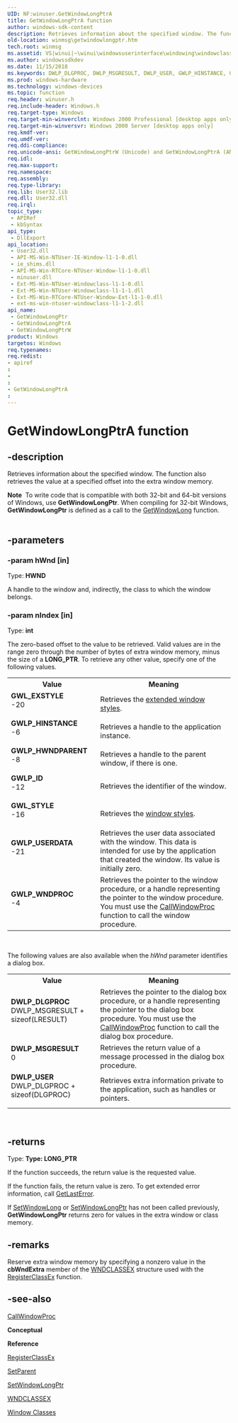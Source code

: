 ```yaml
---
UID: NF:winuser.GetWindowLongPtrA
title: GetWindowLongPtrA function
author: windows-sdk-content
description: Retrieves information about the specified window. The function also retrieves the value at a specified offset into the extra window memory.
old-location: winmsg\getwindowlongptr.htm
tech.root: winmsg
ms.assetid: VS|winui|~\winui\windowsuserinterface\windowing\windowclasses\windowclassreference\windowclassfunctions\getwindowlongptr.htm
ms.author: windowssdkdev
ms.date: 11/15/2018
ms.keywords: DWLP_DLGPROC, DWLP_MSGRESULT, DWLP_USER, GWLP_HINSTANCE, GWLP_HWNDPARENT, GWLP_ID, GWLP_USERDATA, GWLP_WNDPROC, GWL_EXSTYLE, GWL_STYLE, GetWindowLongPtr, GetWindowLongPtr function [Windows and Messages], GetWindowLongPtrA, GetWindowLongPtrW, _win32_GetWindowLongPtr, _win32_getwindowlongptr_cpp, winmsg.getwindowlongptr, winui._win32_getwindowlongptr, winuser/GetWindowLongPtr, winuser/GetWindowLongPtrA, winuser/GetWindowLongPtrW
ms.prod: windows-hardware
ms.technology: windows-devices
ms.topic: function
req.header: winuser.h
req.include-header: Windows.h
req.target-type: Windows
req.target-min-winverclnt: Windows 2000 Professional [desktop apps only]
req.target-min-winversvr: Windows 2000 Server [desktop apps only]
req.kmdf-ver: 
req.umdf-ver: 
req.ddi-compliance: 
req.unicode-ansi: GetWindowLongPtrW (Unicode) and GetWindowLongPtrA (ANSI)
req.idl: 
req.max-support: 
req.namespace: 
req.assembly: 
req.type-library: 
req.lib: User32.lib
req.dll: User32.dll
req.irql: 
topic_type:
 - APIRef
 - kbSyntax
api_type:
 - DllExport
api_location:
 - User32.dll
 - API-MS-Win-NTUser-IE-Window-l1-1-0.dll
 - ie_shims.dll
 - API-MS-Win-RTCore-NTUser-Window-l1-1-0.dll
 - minuser.dll
 - Ext-MS-Win-NTUser-Windowclass-l1-1-0.dll
 - Ext-MS-Win-NTUser-Windowclass-l1-1-1.dll
 - Ext-MS-Win-RTCore-NTUser-Window-Ext-l1-1-0.dll
 - ext-ms-win-ntuser-windowclass-l1-1-2.dll
api_name:
 - GetWindowLongPtr
 - GetWindowLongPtrA
 - GetWindowLongPtrW
product: Windows
targetos: Windows
req.typenames: 
req.redist: 
- apiref
: 
- 
: 
- GetWindowLongPtrA
: 
---
```


# GetWindowLongPtrA function


## -description


Retrieves information about the specified window. The function also retrieves the value at a specified offset into the extra window memory. 
<div class="alert"><b>Note</b>  To write code that is compatible with both 32-bit and 64-bit versions of Windows, use <b>GetWindowLongPtr</b>. When compiling for 32-bit Windows, <b>GetWindowLongPtr</b> is defined as a call to the <a href="https://msdn.microsoft.com/4c2b634d-1df8-44bb-825c-261eb13045ce">GetWindowLong</a> function.</div><div> </div>

## -parameters




### -param hWnd [in]

Type: <b>HWND</b>

A handle to the window and, indirectly, the class to which the window belongs.


### -param nIndex [in]

Type: <b>int</b>

The zero-based offset to the value to be retrieved. Valid values are in the range zero through the number of bytes of extra window memory, minus the size of a <b>LONG_PTR</b>. To retrieve any other value, specify one of the following values.

<table>
<tr>
<th>Value</th>
<th>Meaning</th>
</tr>
<tr>
<td width="40%"><a id="GWL_EXSTYLE"></a><a id="gwl_exstyle"></a><dl>
<dt><b>GWL_EXSTYLE</b></dt>
<dt>-20</dt>
</dl>
</td>
<td width="60%">
Retrieves the <a href="https://msdn.microsoft.com/5830B16E-CD52-4a1a-A1BD-3AFE66BA5FDD">extended window styles</a>. 

</td>
</tr>
<tr>
<td width="40%"><a id="GWLP_HINSTANCE"></a><a id="gwlp_hinstance"></a><dl>
<dt><b>GWLP_HINSTANCE</b></dt>
<dt>-6</dt>
</dl>
</td>
<td width="60%">
Retrieves a handle to the application instance.

</td>
</tr>
<tr>
<td width="40%"><a id="GWLP_HWNDPARENT"></a><a id="gwlp_hwndparent"></a><dl>
<dt><b>GWLP_HWNDPARENT</b></dt>
<dt>-8</dt>
</dl>
</td>
<td width="60%">
Retrieves a handle to the parent window, if there is one.

</td>
</tr>
<tr>
<td width="40%"><a id="GWLP_ID"></a><a id="gwlp_id"></a><dl>
<dt><b>GWLP_ID</b></dt>
<dt>-12</dt>
</dl>
</td>
<td width="60%">
Retrieves the identifier of the window.

</td>
</tr>
<tr>
<td width="40%"><a id="GWL_STYLE"></a><a id="gwl_style"></a><dl>
<dt><b>GWL_STYLE</b></dt>
<dt>-16</dt>
</dl>
</td>
<td width="60%">
Retrieves the <a href="https://msdn.microsoft.com/bfc146f1-bebd-4e68-a29e-a73ff3e8f35b">window styles</a>.

</td>
</tr>
<tr>
<td width="40%"><a id="GWLP_USERDATA"></a><a id="gwlp_userdata"></a><dl>
<dt><b>GWLP_USERDATA</b></dt>
<dt>-21</dt>
</dl>
</td>
<td width="60%">
Retrieves the user data associated with the window. This data is intended for use by the application that created the window. Its value is initially zero.

</td>
</tr>
<tr>
<td width="40%"><a id="GWLP_WNDPROC"></a><a id="gwlp_wndproc"></a><dl>
<dt><b>GWLP_WNDPROC</b></dt>
<dt>-4</dt>
</dl>
</td>
<td width="60%">
Retrieves the pointer to the window procedure, or a handle representing the pointer to the window procedure. You must use the <a href="https://msdn.microsoft.com/667449cd-1eea-43de-8268-3da73022d7ac">CallWindowProc</a> function to call the window procedure.

</td>
</tr>
</table>
 


The following values are also available when the <i>hWnd</i> parameter identifies a dialog box.



<table>
<tr>
<th>Value</th>
<th>Meaning</th>
</tr>
<tr>
<td width="40%"><a id="DWLP_DLGPROC"></a><a id="dwlp_dlgproc"></a><dl>
<dt><b>DWLP_DLGPROC</b></dt>
<dt>DWLP_MSGRESULT + sizeof(LRESULT)</dt>
</dl>
</td>
<td width="60%">
Retrieves the pointer to the dialog box procedure, or a handle representing the pointer to the dialog box procedure. You must use the <a href="https://msdn.microsoft.com/667449cd-1eea-43de-8268-3da73022d7ac">CallWindowProc</a> function to call the dialog box procedure.

</td>
</tr>
<tr>
<td width="40%"><a id="DWLP_MSGRESULT"></a><a id="dwlp_msgresult"></a><dl>
<dt><b>DWLP_MSGRESULT</b></dt>
<dt>0</dt>
</dl>
</td>
<td width="60%">
Retrieves the return value of a message processed in the dialog box procedure.

</td>
</tr>
<tr>
<td width="40%"><a id="DWLP_USER"></a><a id="dwlp_user"></a><dl>
<dt><b>DWLP_USER</b></dt>
<dt>DWLP_DLGPROC + sizeof(DLGPROC)</dt>
</dl>
</td>
<td width="60%">
Retrieves extra information private to the application, such as handles or pointers.

</td>
</tr>
</table>
 


## -returns



Type: <strong>Type: <b>LONG_PTR</b>
</strong>

If the function succeeds, the return value is the requested value.

If the function fails, the return value is zero. To get extended error information, call <a href="https://msdn.microsoft.com/d852e148-985c-416f-a5a7-27b6914b45d4">GetLastError</a>. 

If <a href="https://msdn.microsoft.com/75f6721f-188c-4daa-9410-6cb2d86869fc">SetWindowLong</a> or <a href="https://msdn.microsoft.com/6c7c4f93-8b6b-403d-a8c7-954d69b37b59">SetWindowLongPtr</a> has not been called previously, <b>GetWindowLongPtr</b> returns zero for values in the extra window or class memory.




## -remarks



Reserve extra window memory by specifying a nonzero value in the 
				<b>cbWndExtra</b> member of the <a href="https://msdn.microsoft.com/f7e60154-b52c-4dee-b6dd-b6a4882ad4a9">WNDCLASSEX</a> structure used with the <a href="https://msdn.microsoft.com/f48ba5a5-08c7-4d16-bc25-e028ea9a73f4">RegisterClassEx</a> function. 




## -see-also




<a href="https://msdn.microsoft.com/667449cd-1eea-43de-8268-3da73022d7ac">CallWindowProc</a>



<b>Conceptual</b>



<b>Reference</b>



<a href="https://msdn.microsoft.com/f48ba5a5-08c7-4d16-bc25-e028ea9a73f4">RegisterClassEx</a>



<a href="https://msdn.microsoft.com/a13f1cfc-dedc-4190-826f-b29b731e76df">SetParent</a>



<a href="https://msdn.microsoft.com/6c7c4f93-8b6b-403d-a8c7-954d69b37b59">SetWindowLongPtr</a>



<a href="https://msdn.microsoft.com/f7e60154-b52c-4dee-b6dd-b6a4882ad4a9">WNDCLASSEX</a>



<a href="https://msdn.microsoft.com/6ef633db-af76-42d6-b211-96846578eaac">Window Classes</a>
 

 

